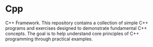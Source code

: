 # Cpp
C++ Framework.
This repository contains a collection of simple C++ programs and exercises designed to demonstrate fundamental C++ concepts. The goal is to help understand core principles of C++ programming through practical examples.
